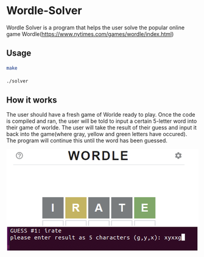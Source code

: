 # Wordle-Solver

Wordle Solver is a program that helps the user solve the popular online game Wordle(https://www.nytimes.com/games/wordle/index.html)

## Usage

```bash
make

./solver
```

## How it works

The user should have a fresh game of Worlde ready to play. Once the code is compiled and ran, the user will be told to input a 
certain 5-letter word into their game of worlde. The user will take the result of their guess and input it back into the game(where
gray, yellow and green letters have occured). The program will continue this until the word has been guessed.

<p align="center">
  <img src="/images/irate.png" />
  <img src="/images/result.png" />
</p>



